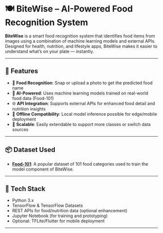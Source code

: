 # 🍽️ BiteWise – AI-Powered Food Recognition System

**BiteWise** is a smart food recognition system that identifies food items from images using a combination of machine learning models and external APIs. Designed for health, nutrition, and lifestyle apps, BiteWise makes it easier to understand what’s on your plate — instantly.

---

## 🚀 Features

- 📸 **Food Recognition**: Snap or upload a photo to get the predicted food name
- 🧠 **AI-Powered**: Uses machine learning models trained on real-world food data (Food-101)
- 🌐 **API Integration**: Supports external APIs for enhanced food detail and nutrition insights
- 💾 **Offline Compatibility**: Local model inference possible for edge/mobile deployment
- 🔄 **Scalable**: Easily extendable to support more classes or switch data sources

---

## 📦 Dataset Used

- **[Food-101](https://www.tensorflow.org/datasets/catalog/food101)**: A popular dataset of 101 food categories used to train the model component of BiteWise.

---

## 🧰 Tech Stack

- Python 3.x
- TensorFlow & TensorFlow Datasets
- REST APIs for food/nutrition data (optional enhancement)
- Jupyter Notebook (for training and prototyping)
- Optional: TFLite/Flutter for mobile deployment

---



